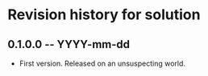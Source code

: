 # Revision history for solution

## 0.1.0.0 -- YYYY-mm-dd

* First version. Released on an unsuspecting world.

